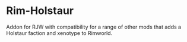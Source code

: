 # Rim-Holstaur
Addon for RJW with compatibility for a range of other mods that adds a Holstaur faction and xenotype to Rimworld.
